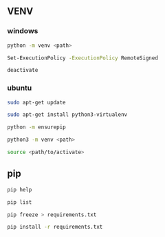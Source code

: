 ## VENV
### windows
```bash
python -m venv <path>
```
```bash
Set-ExecutionPolicy -ExecutionPolicy RemoteSigned
```
```bash
deactivate
```


### ubuntu
```bash
sudo apt-get update
```
```bash
sudo apt-get install python3-virtualenv
```
```bash
python -m ensurepip
```
```bash
python3 -m venv <path>
```
```bash
source <path/to/activate>
```

## pip 
```bash
pip help    
```
```bash
pip list
```
```bash
pip freeze > requirements.txt
```
```bash
pip install -r requirements.txt
```


